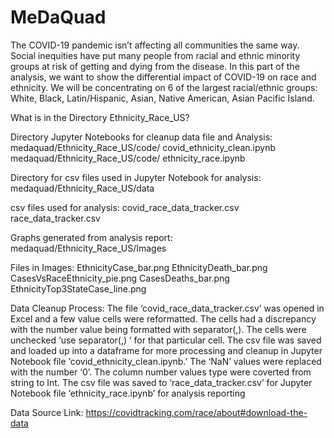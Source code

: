 # MeDaQuad

The COVID-19 pandemic isn’t affecting all communities the same way.  Social inequities have put many people from racial and ethnic minority groups at risk of getting and dying from the disease.   In this part of the analysis, we want to show the differential impact of COVID-19 on race and ethnicity. We will be concentrating on 6 of the largest racial/ethnic groups: White, Black, Latin/Hispanic, Asian, Native American, Asian Pacific Island.

What is in the Directory Ethnicity_Race_US?

Directory Jupyter Notebooks for cleanup data file and  Analysis:
medaquad/Ethnicity_Race_US/code/ covid_ethnicity_clean.ipynb
medaquad/Ethnicity_Race_US/code/ ethnicity_race.ipynb

Directory for csv files used in Jupyter Notebook for analysis: 
medaquad/Ethnicity_Race_US/data

csv files used for analysis:
covid_race_data_tracker.csv
race_data_tracker.csv

Graphs generated from analysis report:
medaquad/Ethnicity_Race_US/Images

Files in Images:
EthnicityCase_bar.png
EthnicityDeath_bar.png
CasesVsRaceEthnicity_pie.png
CasesDeaths_bar.png
EthnicityTop3StateCase_line.png


Data Cleanup Process:
The file ‘covid_race_data_tracker.csv’ was opened in Excel and a few value cells were reformatted.  The cells had a discrepancy with the number value being formatted with separator(,). The cells were unchecked ‘use separator(,) ‘ for that particular cell.  The csv file was saved  and loaded up into a dataframe for more processing and cleanup in Jupyter Notebook file ‘covid_ethnicity_clean.ipynb.’  The  ‘NaN’ values were replaced with the number ‘0’.  The column number values type were coverted from string to Int.  The csv file was saved to ‘race_data_tracker.csv’ for Jupyter Notebook file ‘ethnicity_race.ipynb’ for analysis reporting

Data Source Link:
https://covidtracking.com/race/about#download-the-data



